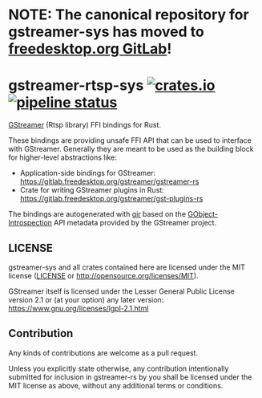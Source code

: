 # NOTE: The canonical repository for gstreamer-sys has moved to [freedesktop.org GitLab](https://gitlab.freedesktop.org/gstreamer/gstreamer-rs-sys)!

# gstreamer-rtsp-sys [![crates.io](https://img.shields.io/crates/v/gstreamer-rtsp-sys.svg)](https://crates.io/crates/gstreamer-rtsp-sys) [![pipeline status](https://gitlab.freedesktop.org/gstreamer/gstreamer-rs-sys/badges/master/pipeline.svg)](https://gitlab.freedesktop.org/gstreamer/gstreamer-rs-sys/commits/master)

[GStreamer](https://gstreamer.freedesktop.org/) (Rtsp library) FFI bindings for Rust.

These bindings are providing unsafe FFI API that can be used to interface with
GStreamer. Generally they are meant to be used as the building block for
higher-level abstractions like:

  * Application-side bindings for GStreamer: https://gitlab.freedesktop.org/gstreamer/gstreamer-rs
  * Crate for writing GStreamer plugins in Rust: https://gitlab.freedesktop.org/gstreamer/gst-plugins-rs

The bindings are autogenerated with [gir](https://github.com/gtk-rs/gir/)
based on the [GObject-Introspection](https://wiki.gnome.org/Projects/GObjectIntrospection/)
API metadata provided by the GStreamer project.

## LICENSE

gstreamer-sys and all crates contained here are licensed under the MIT
license ([LICENSE](LICENSE) or http://opensource.org/licenses/MIT).

GStreamer itself is licensed under the Lesser General Public License version
2.1 or (at your option) any later version:
https://www.gnu.org/licenses/lgpl-2.1.html

## Contribution

Any kinds of contributions are welcome as a pull request.

Unless you explicitly state otherwise, any contribution intentionally submitted
for inclusion in gstreamer-rs by you shall be licensed under the MIT license as above,
without any additional terms or conditions.
